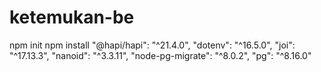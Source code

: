 # ketemukan-be


npm init
npm install 
    "@hapi/hapi": "^21.4.0",
    "dotenv": "^16.5.0",
    "joi": "^17.13.3",
    "nanoid": "^3.3.11",
    "node-pg-migrate": "^8.0.2",
    "pg": "^8.16.0"